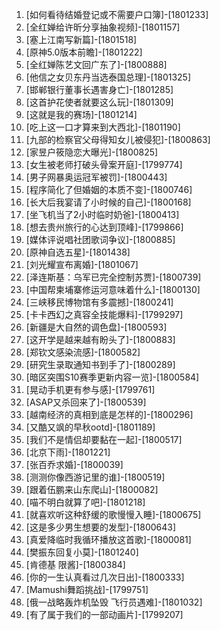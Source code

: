 
1. [如何看待结婚登记或不需要户口簿]-[1801233]
1. [全红婵给许昕分享抽象视频]-[1801157]
1. [塞上江南写新篇]-[1801518]
1. [原神5.0版本前瞻]-[1801222]
1. [全红婵陈艺文回广东了]-[1800888]
1. [他信之女贝东丹当选泰国总理]-[1801325]
1. [邯郸银行董事长遇害身亡]-[1801285]
1. [这首护花使者就要这么玩]-[1801309]
1. [这就是我的赛场]-[1801214]
1. [吃上这一口才算来到大西北]-[1801190]
1. [九部的检察官父母得知女儿被侵犯]-[1800863]
1. [家昱户筱隐恋大曝光]-[1800825]
1. [女生被老师打破头骨案开庭]-[1799774]
1. [男子网暴奥运冠军被罚]-[1800443]
1. [程序简化了但婚姻的本质不变]-[1800746]
1. [长大后我宴请了小时候的自己]-[1800168]
1. [坐飞机当了2小时临时奶爸]-[1800413]
1. [想去贵州旅行的心达到顶峰]-[1799866]
1. [媒体评说唱社团歌词争议]-[1800885]
1. [原神自选五星]-[1801438]
1. [刘光耀宣布离婚]-[1801067]
1. [泽连斯基：乌军已完全控制苏贾]-[1800739]
1. [中国帮柬埔寨修运河意味着什么]-[1800130]
1. [三峡移民博物馆有多震撼]-[1800241]
1. [卡卡西幻之真容全技能爆料]-[1799297]
1. [新疆是大自然的调色盘]-[1800593]
1. [这开学是越来越有盼头了]-[1800883]
1. [郑钦文感染流感]-[1800582]
1. [研究生录取通知书到手了]-[1800289]
1. [暗区突围S10赛季更新内容一览]-[1800584]
1. [晃动手机更有参与感]-[1799761]
1. [ASAP又杀回来了]-[1800539]
1. [越南经济的真相到底是怎样的]-[1800296]
1. [又酷又飒的早秋ootd]-[1801189]
1. [我们不是情侣却要黏在一起]-[1800517]
1. [北京下雨]-[1801221]
1. [张百乔求婚]-[1800039]
1. [测测你像西游记里的谁]-[1800519]
1. [跟着伍鹏来山东爬山]-[1800082]
1. [喵不明白就算了吧]-[1801218]
1. [就喜欢听这种舒缓的歌慢慢入睡]-[1800675]
1. [这是多少男生想要的发型]-[1800643]
1. [真爱降临时我循环播放这首歌]-[1800081]
1. [樊振东回复小莫]-[1801240]
1. [肯德基 限酱]-[1800384]
1. [你的一生认真看过几次日出]-[1800333]
1. [Mamushi舞蹈挑战]-[1799751]
1. [俄一战略轰炸机坠毁 飞行员遇难]-[1801032]
1. [有了属于我们的一部动画片]-[1799207]